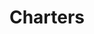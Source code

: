 ---
title: "Charters"
address: "5 Saint James Terrace, Malahide, Co. Dublin"
tel: "+353 (0)18 45 0833"
county: "Dublin"
category: "French Restaurants"
type: "Content"
lat: "53.44162368774414"
lng: "-6.164646148681641"
---